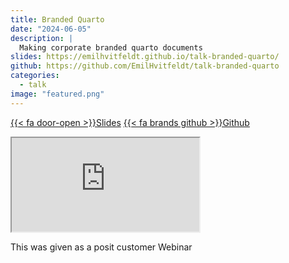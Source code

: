 ```yaml
---
title: Branded Quarto
date: "2024-06-05"
description: |
  Making corporate branded quarto documents
slides: https://emilhvitfeldt.github.io/talk-branded-quarto/
github: https://github.com/EmilHvitfeldt/talk-branded-quarto
categories:
  - talk
image: "featured.png"
---
```




<a href="https://emilhvitfeldt.github.io/talk-branded-quarto/" class="listing-slides btn-links">{{< fa door-open >}}Slides<a>
<a href="https://github.com/EmilHvitfeldt/talk-branded-quarto" class="listing-github btn-links">{{< fa brands github >}}Github<a>
      
<iframe class="slide-deck" src="https://emilhvitfeldt.github.io/talk-branded-quarto/"></iframe>
        
This was given as a posit customer Webinar
